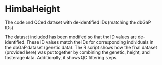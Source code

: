 # HimbaHeight
The code and QCed dataset with de-identified IDs (matching the dbGaP IDs) 

The dataset included has been modified so that the ID values are de-identified. These ID values match the IDs for corresponding individuals in the dbGaP dataset (genetic data).
The R script shows how the final dataset (provided here) was put together by combining the genetic, height, and fosterage data. Additionally, it shows QC filtering steps.
